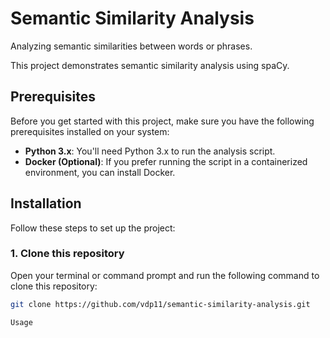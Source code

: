 # Semantic Similarity Analysis
Analyzing semantic similarities between words or phrases.

This project demonstrates semantic similarity analysis using spaCy.

## Prerequisites

Before you get started with this project, make sure you have the following prerequisites installed on your system:

- **Python 3.x**: You'll need Python 3.x to run the analysis script.
- **Docker (Optional)**: If you prefer running the script in a containerized environment, you can install Docker.

## Installation

Follow these steps to set up the project:

### 1. Clone this repository

Open your terminal or command prompt and run the following command to clone this repository:

```bash
git clone https://github.com/vdp11/semantic-similarity-analysis.git

Usage
